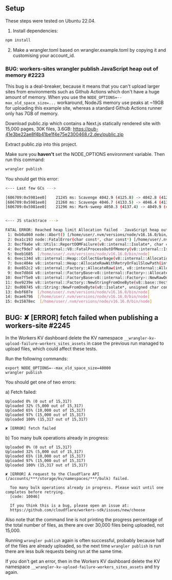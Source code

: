 ## Setup
These steps were tested on Ubuntu 22.04.

1) Install dependencies:
```bash
npm install
```

2) Make a wrangler.toml based on wrangler.example.toml by copying it and customising your account_id.

### BUG: workers-sites wrangler publish JavaScript heap out of memory #2223
This bug is a deal-breaker, because it means that you can't upload larger sites from environments such as Github Actions
which don't have a huge amount of memory. When you use the `NODE_OPTIONS=--max_old_space_size=...` workaround, NodeJS 
memory use peaks at ~19GB for uploading this example site, whereas a standard Github Actions runner only has 7GB of memory.

Download public.zip which contains a Next.js statically rendered site with 15,000 pages, 30K files, 3.6GB: https://pub-41e3be22ae8f4b41be1f4e75e2300468.r2.dev/public.zip

Extract public.zip into this project.

Make sure you **haven't** set the NODE_OPTIONS environment variable. Then run this command:
```bash
wrangler publish
```

You should get this error:
```bash
<--- Last few GCs --->

[606709:0x5981ee0]    21245 ms: Scavenge 4042.9 (4125.8) -> 4042.8 (4129.8) MB, 4.0 / 0.0 ms  (average mu = 0.765, current mu = 0.734) allocation failure 
[606709:0x5981ee0]    21260 ms: Scavenge 4046.7 (4133.5) -> 4046.4 (4133.7) MB, 4.0 / 0.0 ms  (average mu = 0.765, current mu = 0.734) allocation failure 
[606709:0x5981ee0]    21296 ms: Mark-sweep 4050.3 (4137.4) -> 4049.9 (4145.2) MB, 24.8 / 0.0 ms  (average mu = 0.727, current mu = 0.676) allocation failure scavenge might not succeed


<--- JS stacktrace --->

FATAL ERROR: Reached heap limit Allocation failed - JavaScript heap out of memory
 1: 0xb0a860 node::Abort() [/home/user/.nvm/versions/node/v16.16.0/bin/node]
 2: 0xa1c193 node::FatalError(char const*, char const*) [/home/user/.nvm/versions/node/v16.16.0/bin/node]
 3: 0xcf9a6e v8::Utils::ReportOOMFailure(v8::internal::Isolate*, char const*, bool) [/home/user/.nvm/versions/node/v16.16.0/bin/node]
 4: 0xcf9de7 v8::internal::V8::FatalProcessOutOfMemory(v8::internal::Isolate*, char const*, bool) [/home/user/.nvm/versions/node/v16.16.0/bin/node]
 5: 0xeb1685  [/home/user/.nvm/versions/node/v16.16.0/bin/node]
 6: 0xec134d v8::internal::Heap::CollectGarbage(v8::internal::AllocationSpace, v8::internal::GarbageCollectionReason, v8::GCCallbackFlags) [/home/user/.nvm/versions/node/v16.16.0/bin/node]
 7: 0xec404e v8::internal::Heap::AllocateRawWithRetryOrFailSlowPath(int, v8::internal::AllocationType, v8::internal::AllocationOrigin, v8::internal::AllocationAlignment) [/home/user/.nvm/versions/node/v16.16.0/bin/node]
 8: 0xe852c2 v8::internal::Factory::AllocateRaw(int, v8::internal::AllocationType, v8::internal::AllocationAlignment) [/home/user/.nvm/versions/node/v16.16.0/bin/node]
 9: 0xe7d8d4 v8::internal::FactoryBase<v8::internal::Factory>::AllocateRawWithImmortalMap(int, v8::internal::AllocationType, v8::internal::Map, v8::internal::AllocationAlignment) [/home/user/.nvm/versions/node/v16.16.0/bin/node]
10: 0xe7f5e0 v8::internal::FactoryBase<v8::internal::Factory>::NewRawOneByteString(int, v8::internal::AllocationType) [/home/user/.nvm/versions/node/v16.16.0/bin/node]
11: 0xe9239e v8::internal::Factory::NewStringFromOneByte(v8::base::Vector<unsigned char const> const&, v8::internal::AllocationType) [/home/user/.nvm/versions/node/v16.16.0/bin/node]
12: 0xd08745 v8::String::NewFromOneByte(v8::Isolate*, unsigned char const*, v8::NewStringType, int) [/home/user/.nvm/versions/node/v16.16.0/bin/node]
13: 0xbf607e  [/home/user/.nvm/versions/node/v16.16.0/bin/node]
14: 0xae6796  [/home/user/.nvm/versions/node/v16.16.0/bin/node]
15: 0x15878ec  [/home/user/.nvm/versions/node/v16.16.0/bin/node]
```

## BUG: ✘ [ERROR] fetch failed when publishing a workers-site #2245
In the Workers KV dashboard delete the KV namespace `__wrangler-kv-upload-failure-workers_sites_assets` in case
the previous run managed to upload files, which could affect these tests.

Run the following commands:
```
export NODE_OPTIONS=--max_old_space_size=40000
wrangler publish
```

You should get one of two errors:

a) Fetch failed:
```
Uploaded 0% (0 out of 15,317)
Uploaded 32% (5,000 out of 15,317)
Uploaded 65% (10,000 out of 15,317)
Uploaded 97% (15,000 out of 15,317)
Uploaded 100% (15,317 out of 15,317)

✘ [ERROR] fetch failed
```

b) Too many bulk operations already in progress:
```
Uploaded 0% (0 out of 15,317)
Uploaded 32% (5,000 out of 15,317)
Uploaded 65% (10,000 out of 15,317)
Uploaded 97% (15,000 out of 15,317)
Uploaded 100% (15,317 out of 15,317)

✘ [ERROR] A request to the Cloudflare API (/accounts/***/storage/kv/namespaces/***/bulk) failed.

  Too many bulk operations already in progress. Please wait until one completes before retrying.
  [code: 10046]
  
  If you think this is a bug, please open an issue at:
  https://github.com/cloudflare/workers-sdk/issues/new/choose

```

Also note that the command line is not printing the progress percentage of the total number of files, as there are over 
30,000 files being uploaded, not 15,000.

Running `wrangler publish` again is often successful, probably because half of the files are already uploaded, so the
next time `wrangler publish` is run there are less bulk requests being run at the same time.

If you don't get an error, then in the Workers KV dashboard delete the KV namespace 
`__wrangler-kv-upload-failure-workers_sites_assets` and try again.
